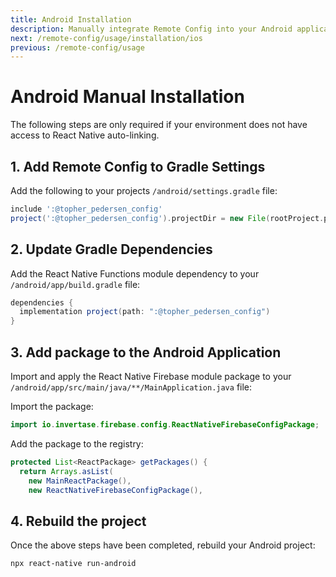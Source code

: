 ```yaml
---
title: Android Installation
description: Manually integrate Remote Config into your Android application.
next: /remote-config/usage/installation/ios
previous: /remote-config/usage
---
```


# Android Manual Installation

The following steps are only required if your environment does not have access to React Native
auto-linking.

## 1. Add Remote Config to Gradle Settings

Add the following to your projects `/android/settings.gradle` file:

```groovy
include ':@topher_pedersen_config'
project(':@topher_pedersen_config').projectDir = new File(rootProject.projectDir, './../node_modules/@topher_pedersen/remote-config/android')
```

## 2. Update Gradle Dependencies

Add the React Native Functions module dependency to your `/android/app/build.gradle` file:

```groovy
dependencies {
  implementation project(path: ":@topher_pedersen_config")
}
```

## 3. Add package to the Android Application

Import and apply the React Native Firebase module package to your `/android/app/src/main/java/**/MainApplication.java` file:

Import the package:

```java
import io.invertase.firebase.config.ReactNativeFirebaseConfigPackage;
```

Add the package to the registry:

```java
protected List<ReactPackage> getPackages() {
  return Arrays.asList(
    new MainReactPackage(),
    new ReactNativeFirebaseConfigPackage(),
```

## 4. Rebuild the project

Once the above steps have been completed, rebuild your Android project:

```bash
npx react-native run-android
```
